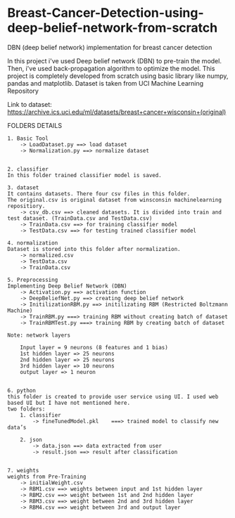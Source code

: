 # Breast-Cancer-Detection-using-deep-belief-network-from-scratch
DBN (deep belief network) implementation for breast cancer detection

In this project i've used Deep belief network (DBN) to pre-train the model. Then, i've used back-propagation algorithm to optimize the model. This project is completely developed from scratch using basic library like numpy, pandas and matplotlib.
Dataset is taken from UCI Machine Learning Repository 

Link to dataset: https://archive.ics.uci.edu/ml/datasets/breast+cancer+wisconsin+(original)

FOLDERS DETAILS

	1. Basic Tool
		-> LoadDataset.py ==> load dataset 
 		-> Normalization.py ==> normalize dataset 


	2. classifier
	In this folder trained classifier model is saved.
 
	3. dataset 
	It contains datasets. There four csv files in this folder. 
	The original.csv is original dataset from winsconsin machinelearning repositiory.
		-> csv_db.csv ==> cleaned datasets. It is divided into train and test dataset. (TrainData.csv and TestData.csv)
		-> TrainData.csv ==> for training classifier model
		-> TestData.csv ==> for testing trained classifier model

	4. normalization
	Dataset is stored into this folder after normalization.
		-> normalized.csv
		-> TestData.csv
		-> TrainData.csv

	5. Preprocessing
	Implementing Deep Belief Network (DBN)
		-> Activation.py ==> activation function
		-> DeepBeliefNet.py ==> creating deep belief network 
		-> InitilizationRBM.py ==> initilizating RBM (Restricted Boltzmann Machine)
		-> TrainRBM.py ===> training RBM without creating batch of dataset
		-> TrainRBMTest.py ===> training RBM by creating batch of dataset

	Note: network layers 
  
		Input layer = 9 neurons (8 features and 1 bias)
		1st hidden layer => 25 neurons
		2nd hidden layer => 25 neurons
		3rd hidden layer => 10 neurons
		output layer => 1 neuron


	6. python
	this folder is created to provide user service using UI. I used web based UI but I have not mentioned here. 
	two folders: 
		1. classifier 
			-> fineTunedModel.pkl	 ===> trained model to classify new data’s

		2. json 	
			-> data.json ==> data extracted from user
			-> result.json ==> result after classification


	7. weights
	weights from Pre-Training 
		-> initialWeight.csv
		-> RBM1.csv ==> weights between input and 1st hidden layer
		-> RBM2.csv ==> weight between 1st and 2nd hidden layer
		-> RBM3.csv ==> weight between 2nd and 3rd hidden layer 
		-> RBM4.csv ==> weight between 3rd and output layer
